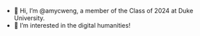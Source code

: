 - 👋 Hi, I’m @amycweng, a member of the Class of 2024 at Duke University. 
- 👀 I’m interested in the digital humanities! 


<!---
amycweng/amycweng is a ✨ special ✨ repository because its `README.md` (this file) appears on your GitHub profile.
- 💞️ I’m looking to collaborate
- 📫 How to reach me 
--->
